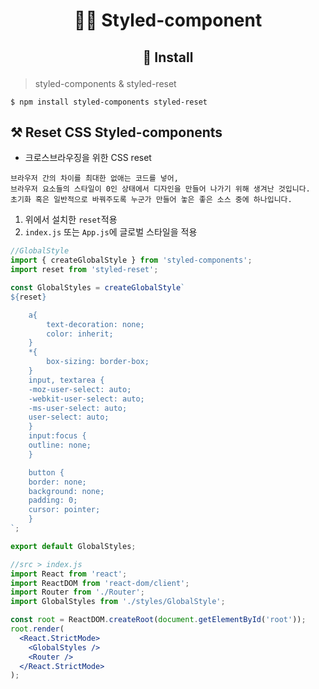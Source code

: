 # <p align="center">👩‍🎨 Styled-component </p>

## <p align="center">🏃 Install </p>

> styled-components & styled-reset

```
$ npm install styled-components styled-reset
```

## ⚒️ Reset CSS Styled-components

- 크로스브라우징을 위한 CSS reset

```
브라우저 간의 차이를 최대한 없애는 코드를 넣어,
브라우저 요소들의 스타일이 0인 상태에서 디자인을 만들어 나가기 위해 생겨난 것입니다.
초기화 혹은 일반적으로 바꿔주도록 누군가 만들어 놓은 좋은 소스 중에 하나입니다.
```

1. 위에서 설치한 `reset`적용
2. `index.js` 또는 `App.js`에 글로벌 스타일을 적용

```jsx
//GlobalStyle
import { createGlobalStyle } from 'styled-components';
import reset from 'styled-reset';

const GlobalStyles = createGlobalStyle`
${reset}

    a{
        text-decoration: none;
        color: inherit;
    }
    *{
        box-sizing: border-box;
    }
    input, textarea {
    -moz-user-select: auto;
    -webkit-user-select: auto;
    -ms-user-select: auto;
    user-select: auto;
    }
    input:focus {
    outline: none;
    }

    button {
    border: none;
    background: none;
    padding: 0;
    cursor: pointer;
    }
`;

export default GlobalStyles;
```

```jsx
//src > index.js
import React from 'react';
import ReactDOM from 'react-dom/client';
import Router from './Router';
import GlobalStyles from './styles/GlobalStyle';

const root = ReactDOM.createRoot(document.getElementById('root'));
root.render(
  <React.StrictMode>
    <GlobalStyles />
    <Router />
  </React.StrictMode>
);
```
